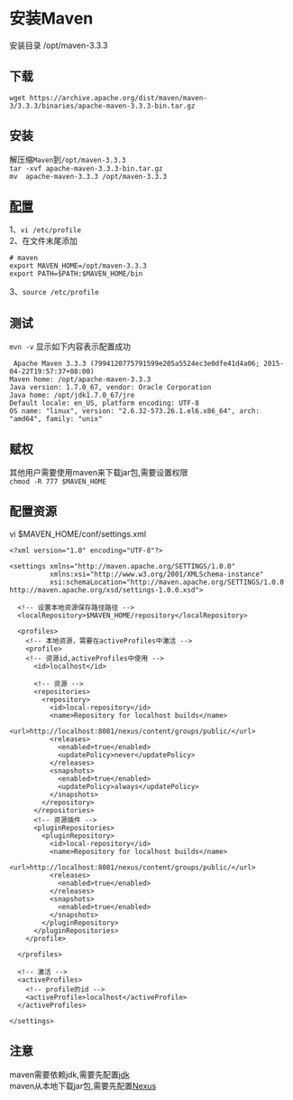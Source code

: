 # 安装Maven

安装目录 /opt/maven-3.3.3

## 下载
`wget https://archive.apache.org/dist/maven/maven-3/3.3.3/binaries/apache-maven-3.3.3-bin.tar.gz`

## 安装
解压缩`Maven`到`/opt/maven-3.3.3` <br>
`tar -xvf apache-maven-3.3.3-bin.tar.gz` <br>
`mv  apache-maven-3.3.3 /opt/maven-3.3.3`

## [配置](./profile.md)
1、`vi /etc/profile` <br>
2、在文件末尾添加
```
# maven
export MAVEN_HOME=/opt/maven-3.3.3
export PATH=$PATH:$MAVEN_HOME/bin
```
3、`source /etc/profile`

## 测试
`mvn -v` 显示如下内容表示配置成功

     Apache Maven 3.3.3 (7994120775791599e205a5524ec3e0dfe41d4a06; 2015-04-22T19:57:37+08:00)
    Maven home: /opt/apache-maven-3.3.3
    Java version: 1.7.0_67, vendor: Oracle Corporation
    Java home: /opt/jdk1.7.0_67/jre
    Default locale: en_US, platform encoding: UTF-8
    OS name: "linux", version: "2.6.32-573.26.1.el6.x86_64", arch: "amd64", family: "unix"

## 赋权
其他用户需要使用maven来下载jar包,需要设置权限 <br>
`chmod -R 777 $MAVEN_HOME`

## 配置资源
vi $MAVEN_HOME/conf/settings.xml
```
<?xml version="1.0" encoding="UTF-8"?>

<settings xmlns="http://maven.apache.org/SETTINGS/1.0.0"
          xmlns:xsi="http://www.w3.org/2001/XMLSchema-instance"
          xsi:schemaLocation="http://maven.apache.org/SETTINGS/1.0.0 http://maven.apache.org/xsd/settings-1.0.0.xsd">

  <!-- 设置本地资源保存路径路径 -->
  <localRepository>$MAVEN_HOME/repository</localRepository>

  <profiles>
    <!-- 本地资源，需要在activeProfiles中激活 -->
    <profile>
    <!-- 资源id,activeProfiles中使用 -->
      <id>localhost</id>

      <!-- 资源 -->
      <repositories>
        <repository>
          <id>local-repository</id>
          <name>Repository for localhost builds</name>
          <url>http://localhost:8081/nexus/content/groups/public/</url>
          <releases>
            <enabled>true</enabled>
            <updatePolicy>never</updatePolicy>
          </releases>
          <snapshots>
            <enabled>true</enabled>
            <updatePolicy>always</updatePolicy>
          </snapshots>
        </repository>
      </repositories>
      <!-- 资源插件 -->
      <pluginRepositories>
        <pluginRepository>
          <id>local-repository</id>
          <name>Repository for localhost builds</name>
          <url>http://localhost:8081/nexus/content/groups/public/</url>
          <releases>
            <enabled>true</enabled>
          </releases>
          <snapshots>
            <enabled>true</enabled>
          </snapshots>
        </pluginRepository>
      </pluginRepositories>
    </profile>

  </profiles>

  <!-- 激活 -->
  <activeProfiles>
    <!-- profile的id -->
    <activeProfile>localhost</activeProfile>
  </activeProfiles>
  
</settings>
```

## 注意
maven需要依赖jdk,需要先配置[jdk](./jdk.md) <br>
maven从本地下载jar包,需要先配置[Nexus](./nexus.md)

